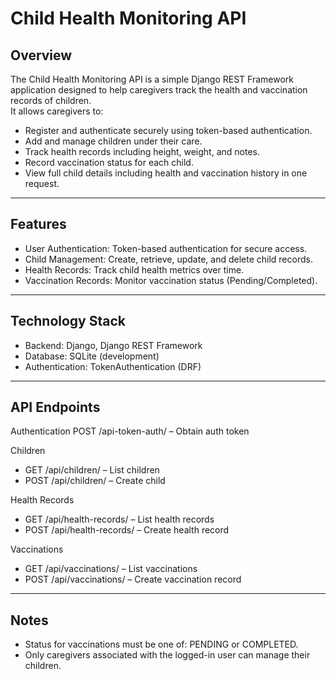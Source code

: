 # Child Health Monitoring API

## Overview
The Child Health Monitoring API is a simple Django REST Framework application designed to help caregivers track the health and vaccination records of children.  
It allows caregivers to:  
- Register and authenticate securely using token-based authentication.  
- Add and manage children under their care.  
- Track health records including height, weight, and notes.  
- Record vaccination status for each child.  
- View full child details including health and vaccination history in one request.

---

## Features
- User Authentication: Token-based authentication for secure access.  
- Child Management: Create, retrieve, update, and delete child records.  
- Health Records: Track child health metrics over time.  
- Vaccination Records: Monitor vaccination status (Pending/Completed).  

---

## Technology Stack
- Backend: Django, Django REST Framework  
- Database: SQLite (development)  
- Authentication: TokenAuthentication (DRF)

---

## API Endpoints

Authentication
POST /api-token-auth/ – Obtain auth token

Children
- GET /api/children/ – List children
- POST /api/children/ – Create child

Health Records
- GET /api/health-records/ – List health records
- POST /api/health-records/ – Create health record

Vaccinations
- GET /api/vaccinations/ – List vaccinations
- POST /api/vaccinations/ – Create vaccination record

----

## Notes

- Status for vaccinations must be one of: PENDING or COMPLETED.
- Only caregivers associated with the logged-in user can manage their children.
